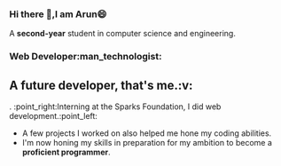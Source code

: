 ### Hi there 👋,I am Arun:smile:
A <b>second-year</b> student in computer science and engineering. 
<h3>Web Developer:man_technologist:</h3>
<h2>A <b>future developer</b>, that's me.:v:</h2>.
:point_right:Interning at the Sparks Foundation, I did web development.:point_left:
<ul>
  
  <li>A few projects I worked on also helped me hone my coding abilities. </li>
<li>I'm now honing my skills in preparation for my ambition to become a <b>proficient programmer</b>.</li>
  </ul>

<!--
**Arunjagan12/Arunjagan12** is a ✨ _special_ ✨ repository because its `README.md` (this file) appears on your GitHub profile.

Here are some ideas to get you started:

- 🔭 I’m currently working as a intern at IIT Madras and Coding Ninjas ...
- 🌱 I’m currently learning...
- 👯 I’m looking to collaborate on ...
- 🤔 I’m looking for help with ...
- 💬 Ask me about ...
- 📫 How to reach me: ...
- 😄 Pronouns: ...
- ⚡ Fun fact: ...
-->
